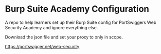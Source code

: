 # Burp Suite Academy Configuration

A repo to help learners set up their Burp Suite config for PortSwiggers Web Security Academy and ignore everything else.

Download the json file and set your proxy to only in scope.

https://portswigger.net/web-security
